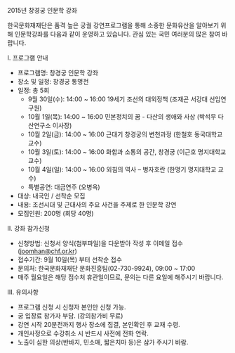 2015년 창경궁 인문학 강좌

한국문화재재단은 품격 높은 궁궐 강연프로그램을 통해 소중한 문화유산을 알아보기 위해 인문학강좌를 다음과 같이 운영하고 있습니다. 관심 있는 국민 여러분의 많은 참여 바랍니다.

Ⅰ. 프로그램 안내
- 프로그램명: 창경궁 인문학 강좌
- 장소 및 일정: 창경궁 통명전
- 일정: 총 5회
  - 9월 30일(수): 14:00 ~ 16:00 19세기 조선의 대외정책 (조재곤 서강대 선임연구원)
  - 10월 1일(목): 14:00 ~ 16:00 민본정치의 꿈 - 다산의 생애와 사상 (박석무 다산연구소 이사장)
  - 10월 2일(금): 14:00 ~ 16:00 근대기 창경궁의 변천과정 (한철호 동국대학교 교수)
  - 10월 3일(토): 14:00 ~ 16:00 화합과 소통의 공간, 창경궁 (이근호 명지대학교 교수)
  - 10월 4일(일): 14:00 ~ 16:00 외침의 역사 – 병자호란 (한명기 명지대학교 교수)
  - 특별공연: 대금연주 (오병옥)
- 대상: 내국인 / 선착순 모집
- 내용: 조선시대 및 근대사의 주요 사건을 주제로 한 인문학 강연
- 모집인원: 200명 (회당 40명)

Ⅱ. 강좌 참가신청
- 신청방법: 신청서 양식(첨부파일)을 다운받아 작성 후 이메일 접수 (joomhan@chf.or.kr)
- 접수기간: 9월 10일(목) 부터 선착순 접수
- 문의처: 한국문화재재단 문화진흥팀(02-730-9924), 09:00 ~ 17:00
- 매주 월요일은 해당 접수처 휴관일이므로, 문의는 다른 요일에 해주시기 바랍니다.

Ⅲ. 유의사항
- 프로그램 신청 시 신청자 본인만 신청 가능.
- 궁 입장료 참가자 부담. (강의참가비 무료)
- 강연 시작 20분전까지 행사 장소에 집결, 본인확인 후 교재 수령.
- 개인사정으로 수강취소 시 반드시 사전에 전화 연락.
- 노출이 심한 의상(반바지, 민소매, 짧은치마 등)은 삼가 주시기 바람.